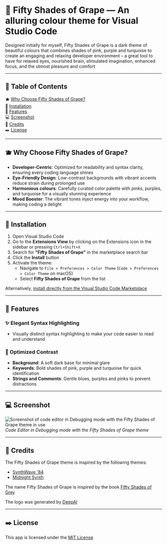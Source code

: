 # 🍇 Fifty Shades of Grape — An alluring colour theme for Visual Studio Code

Designed initially for myself, Fifty Shades of Grape is a dark theme of beautiful colours that combines shades of pink, purple and turquoise to create an engaging and relaxing developer environment – a great tool to have for relaxed eyes, nourished brain, stimulated imagination, enhanced focus, and the utmost pleasure and comfort

---

## 📜 Table of Contents

🫐 [ Why Choose Fifty Shades of Grape?](#why-choose-fifty-shades-of-grape)  
🔧 [Installation](#installation)  
🍓 [Features](#features)  
💻 [Screenshot](#screenshot)  
👏 [Credits](#credits)  
✒️ [License](#license)

---

## 🫐 Why Choose Fifty Shades of Grape?

- **Developer-Centric**: Optimized for readability and syntax clarity, ensuring every coding language shines
- **Eye-Friendly Design**: Low-contrast backgrounds with vibrant accents reduce strain during prolonged use
- **Harmonious colours**: Carefully curated color palette with pinks, purples, and turquoise for a visually stunning experience
- **Mood Booster**: The vibrant tones inject energy into your workflow, making coding a delight

---

## 🔧 Installation

1. Open Visual Studio Code
2. Go to the **Extensions View** by clicking on the Extensions icon in the sidebar or pressing `Ctrl+Shift+X`
3. Search for **"Fifty Shades of Grape"** in the marketplace search bar
4. Click the **Install** button
5. Activate the theme:
   - Navigate to `File > Preferences > Color Theme` (`Code > Preferences > Color Theme` on macOS)
   - Select **Fifty Shades of Grape** from the list

Alternatively, [install directly from the Visual Studio Code Marketplace](https://marketplace.visualstudio.com/)

---

## 🍓 Features

### ✨ Elegant Syntax Highlighting
* Visually distinct syntax highlighting to make your code easier to read and understand

### 🎨 Optimized Contrast
- **Background**: A soft dark base for minimal glare
- **Keywords**: Bold shades of pink, purple and turquoise for quick identification
- **Strings and Comments**: Gentle blues, purples and pinks to prevent distractions

---

## 💻 Screenshot

![Screenshot of code editor in Debugging mode with the Fifty Shades of Grape theme in use](https://github-production-user-asset-6210df.s3.amazonaws.com/122983411/387641149-614729a3-cbb8-4fc1-97eb-68109f3a0e1c.png?X-Amz-Algorithm=AWS4-HMAC-SHA256&X-Amz-Credential=AKIAVCODYLSA53PQK4ZA%2F20241119%2Fus-east-1%2Fs3%2Faws4_request&X-Amz-Date=20241119T231118Z&X-Amz-Expires=300&X-Amz-Signature=46598c23e508b8dd55e0400e92fd70faf594c2c09c5103ddc2009416c4f78477&X-Amz-SignedHeaders=host)
*Code Editor in Debugging mode with the Fifty Shades of Grape theme*

---

## 👏 Credits

The Fifty Shades of Grape theme is inspired by the following themes:
* [SynthWave '84](https://marketplace.visualstudio.com/items?itemName=RobbOwen.synthwave-vscode)
* [Midnight Synth](https://marketplace.visualstudio.com/items?itemName=ekelley.midnight-synth)

The name Fifty Shades of Grape is inspired by the book [Fifty Shades of Grey](https://en.wikipedia.org/wiki/Fifty_Shades_of_Grey)

The logo was generated by [DeepAI](https://deepai.org/machine-learning-model/text2img)

---

## ✒️ License

This app is licensed under the [MIT License](https://github.com/ChenYefet/fifty-shades-of-grape/blob/master/LICENSE.md)
